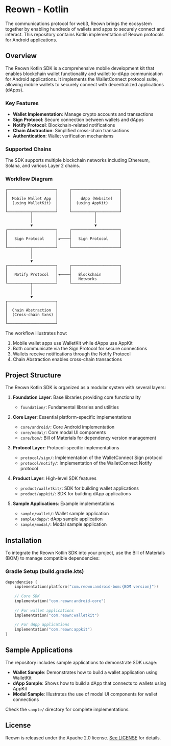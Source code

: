 # **Reown - Kotlin**

The communications protocol for web3, Reown brings the ecosystem together by enabling hundreds of wallets and apps to securely connect and interact. This repository contains Kotlin implementation of
Reown protocols for Android applications.

## Overview

The Reown Kotlin SDK is a comprehensive mobile development kit that enables blockchain wallet functionality and wallet-to-dApp communication for Android applications. It implements the WalletConnect protocol suite, allowing mobile wallets to securely connect with decentralized applications (dApps).

### Key Features

- **Wallet Implementation**: Manage crypto accounts and transactions
- **Sign Protocol**: Secure connection between wallets and dApps
- **Notify Protocol**: Blockchain-related notifications
- **Chain Abstraction**: Simplified cross-chain transactions
- **Authentication**: Wallet verification mechanisms

### Supported Chains

The SDK supports multiple blockchain networks including Ethereum, Solana, and various Layer 2 chains.

### Workflow Diagram

```
┌─────────────────────┐     ┌─────────────────────┐
│                     │     │                     │
│  Mobile Wallet App  │     │    dApp (Website)   │
│  (using WalletKit)  │     │  (using AppKit)     │
│                     │     │                     │
└──────────┬──────────┘     └──────────┬──────────┘
           │                           │
           │                           │
           ▼                           ▼
┌─────────────────────┐     ┌─────────────────────┐
│                     │     │                     │
│   Sign Protocol     │◄────┤   Sign Protocol     │
│                     │     │                     │
└──────────┬──────────┘     └─────────────────────┘
           │
           │
           ▼
┌─────────────────────┐     ┌─────────────────────┐
│                     │     │                     │
│   Notify Protocol   │◄────┤   Blockchain        │
│                     │     │   Networks          │
└──────────┬──────────┘     └─────────────────────┘
           │
           │
           ▼
┌─────────────────────┐
│                     │
│  Chain Abstraction  │
│  (Cross-chain txns) │
│                     │
└─────────────────────┘
```

The workflow illustrates how:
1. Mobile wallet apps use WalletKit while dApps use AppKit
2. Both communicate via the Sign Protocol for secure connections
3. Wallets receive notifications through the Notify Protocol
4. Chain Abstraction enables cross-chain transactions

## Project Structure

The Reown Kotlin SDK is organized as a modular system with several layers:

1. **Foundation Layer**: Base libraries providing core functionality
   - `foundation/`: Fundamental libraries and utilities

2. **Core Layer**: Essential platform-specific implementations
   - `core/android/`: Core Android implementation
   - `core/modal/`: Core modal UI components
   - `core/bom/`: Bill of Materials for dependency version management

3. **Protocol Layer**: Protocol-specific implementations
   - `protocol/sign/`: Implementation of the WalletConnect Sign protocol
   - `protocol/notify/`: Implementation of the WalletConnect Notify protocol

4. **Product Layer**: High-level SDK features
   - `product/walletkit/`: SDK for building wallet applications
   - `product/appkit/`: SDK for building dApp applications

5. **Sample Applications**: Example implementations
   - `sample/wallet/`: Wallet sample application
   - `sample/dapp/`: dApp sample application
   - `sample/modal/`: Modal sample application

## Installation

To integrate the Reown Kotlin SDK into your project, use the Bill of Materials (BOM) to manage compatible dependencies:

### Gradle Setup (build.gradle.kts)

```kotlin
dependencies {
    implementation(platform("com.reown:android-bom:{BOM version}"))
    
    // Core SDK
    implementation("com.reown:android-core")
    
    // For wallet applications
    implementation("com.reown:walletkit")
    
    // For dApp applications
    implementation("com.reown:appkit")
}
```

## Sample Applications

The repository includes sample applications to demonstrate SDK usage:

- **Wallet Sample**: Demonstrates how to build a wallet application using WalletKit
- **dApp Sample**: Shows how to build a dApp that connects to wallets using AppKit
- **Modal Sample**: Illustrates the use of modal UI components for wallet connections

Check the `sample/` directory for complete implementations.

## License

Reown is released under the Apache 2.0 license. [See LICENSE](/LICENSE) for details.
